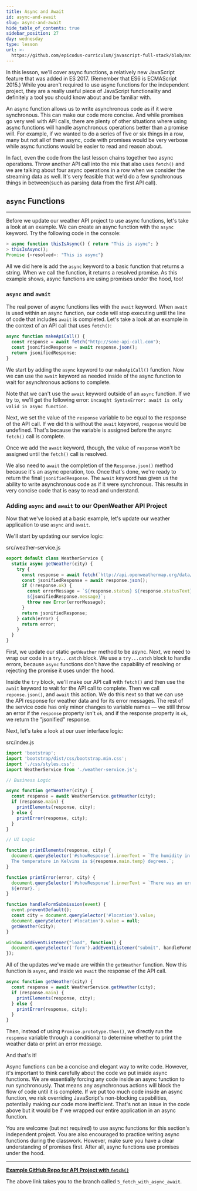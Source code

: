 ```yaml
---
title: Async and Await
id: async-and-await
slug: async-and-await
hide_table_of_contents: true
sidebar_position: 27
day: wednesday
type: lesson
url: >-
  https://github.com/epicodus-curriculum/javascript-full-stack/blob/main/2c_async_and_await.md
---
```


In this lesson, we'll cover async functions, a relatively new JavaScript feature that was added in ES 2017. (Remember that ES6 is ECMAScript 2015.) While you aren't required to use async functions for the independent project, they are a really useful piece of JavaScript functionality and definitely a tool you should know about and be familiar with.

An async function allows us to write asynchronous code as if it were synchronous. This can make our code more concise. And while promises go very well with API calls, there are plenty of other situations where using async functions will handle asynchronous operations better than a promise will. For example, if we wanted to do a series of five or six things in a row, many but not all of them async, code with promises would be very verbose while async functions would be easier to read and reason about.

In fact, even the code from the last lesson chains together two async operations. Throw another API call into the mix that also uses `fetch()` and we are talking about four async operations in a row when we consider the streaming data as well. It's very feasible that we'd do a few synchronous things in between(such as parsing data from the first API call).

## `async` Functions
---

Before we update our weather API project to use async functions, let's take a look at an example. We can create an async function with the `async` keyword. Try the following code in the console:

```js
> async function thisIsAsync() { return "This is async"; }
> thisIsAsync();
Promise {<resolved>: "This is async"}
```

All we did here is add the `async` keyword to a basic function that returns a string. When we call the function, it returns a resolved promise. As this example shows, async functions are using promises under the hood, too!

### `async` and `await`

The real power of async functions lies with the `await` keyword. When `await` is used within an async function, our code will stop executing until the line of code that includes `await` is completed. Let's take a look at an example in the context of an API call that uses `fetch()`:

```js
async function makeApiCall() {
  const response = await fetch("http://some-api-call.com");
  const jsonifiedResponse = await response.json();
  return jsonifiedResponse;
}
```

We start by adding the `async` keyword to our `makeApiCall()` function. Now we can use the `await` keyword as needed inside of the async function to wait for asynchronous actions to complete. 

Note that we can't use the `await` keyword outside of an `async` function. If we try to, we'll get the following error: `Uncaught SyntaxError: await is only valid in async function`.

Next, we set the value of the `response` variable to be equal to the response of the API call. If we did this without the `await` keyword, `response` would be undefined. That's because the variable is assigned before the async `fetch()` call is complete. 

Once we add the `await` keyword, though, the value of `response` won't be assigned until the `fetch()` call is resolved.

We also need to `await` the completion of the `Response.json()` method because it's an async operation, too. Once that's done, we're ready to return the final `jsonifiedResponse`. The `await` keyword has given us the ability to write asynchronous code as if it were synchronous. This results in very concise code that is easy to read and understand.

### Adding `async` and `await` to our OpenWeather API Project

Now that we've looked at a basic example, let's update our weather application to use `async` and `await`.

We'll start by updating our service logic:

<div class="filename">src/weather-service.js</div>

```js
export default class WeatherService {  
  static async getWeather(city) {
    try {
      const response = await fetch(`http://api.openweathermap.org/data/2.5/weather?q=${city}&appid=${process.env.API_KEY}`);
      const jsonifiedResponse = await response.json();
      if (!response.ok) {
        const errorMessage = `${response.status} ${response.statusText}
        ${jsonifiedResponse.message}`;
        throw new Error(errorMessage);
      }
      return jsonifiedResponse;
    } catch(error) {
      return error;
    }
  }
}
```

First, we update our static `getWeather` method to be async. Next, we need to wrap our code in a `try...catch` block. We use a `try...catch` block to handle errors, because `async` functions don't have the capability of resolving or rejecting the promise it uses under the hood. 

Inside the `try` block, we'll make our API call with `fetch()` and then use the `await` keyword to wait for the API call to complete. Then we call `reponse.json()`, and `await` this action. We do this next so that we can use the API response for weather data and for its error messages. The rest of the service code has only minor changes to variable names — we still throw an error if the `response` property isn't `ok`, and if the response property is `ok`, we return the "jsonified" response.

Next, let's take a look at our user interface logic:

<div class="filename">src/index.js</div>

```js
import 'bootstrap';
import 'bootstrap/dist/css/bootstrap.min.css';
import './css/styles.css';
import WeatherService from './weather-service.js';

// Business Logic

async function getWeather(city) {
  const response = await WeatherService.getWeather(city);
  if (response.main) {
    printElements(response, city);
  } else {
    printError(response, city);
  }
}

// UI Logic

function printElements(response, city) {
  document.querySelector('#showResponse').innerText = `The humidity in ${city} is ${response.main.humidity}%.
  The temperature in Kelvins is ${response.main.temp} degrees.`;
}

function printError(error, city) {
  document.querySelector('#showResponse').innerText = `There was an error accessing the weather data for ${city}: 
  ${error}.`;
}

function handleFormSubmission(event) {
  event.preventDefault();
  const city = document.querySelector('#location').value;
  document.querySelector('#location').value = null;
  getWeather(city);
}

window.addEventListener("load", function() {
  document.querySelector('form').addEventListener("submit", handleFormSubmission);
});
```

All of the updates we've made are within the `getWeather` function. Now this function is `async`, and inside we `await` the response of the API call.

```js
async function getWeather(city) {
  const response = await WeatherService.getWeather(city);
  if (response.main) {
    printElements(response, city);
  } else {
    printError(response, city);
  }
}
```

Then, instead of using `Promise.prototype.then()`, we directly run the `response` variable through a conditional to determine whether to print the weather data or print an error message.

And that's it!

Async functions can be a concise and elegant way to write code. However, it's important to think carefully about the code we put inside async functions. We are essentially forcing any code inside an async function to run synchronously. That means any asynchronous actions will block the flow of code until it is complete. If we put too much code inside an async function, we risk overriding JavaScript's non-blocking capabilities, potentially making our code more inefficient. That's not an issue in the code above but it would be if we wrapped our entire application in an async function.

You are welcome (but not required) to use async functions for this section's independent project. You are also encouraged to practice writing async functions during the classwork. However, make sure you have a clear understanding of promises first. After all, async functions use promises under the hood. 

---
**[<i class="glyphicon glyphicon-folder-open"></i>  Example GitHub Repo for API Project with `fetch()`](https://github.com/epicodus-lessons/section-6-js-api-call-with-webpack/tree/5_fetch_with_async_await)**

The above link takes you to the branch called `5_fetch_with_async_await`.
